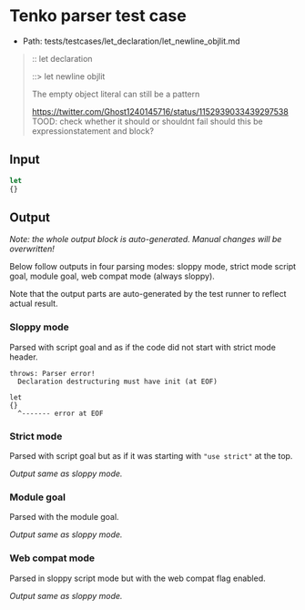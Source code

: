 # Tenko parser test case

- Path: tests/testcases/let_declaration/let_newline_objlit.md

> :: let declaration
>
> ::> let newline objlit
>
> The empty object literal can still be a pattern
>
> https://twitter.com/Ghost1240145716/status/1152939033439297538
> TOOD: check whether it should or shouldnt fail
> should this be expressionstatement and block?

## Input

`````js
let
{}
`````

## Output

_Note: the whole output block is auto-generated. Manual changes will be overwritten!_

Below follow outputs in four parsing modes: sloppy mode, strict mode script goal, module goal, web compat mode (always sloppy).

Note that the output parts are auto-generated by the test runner to reflect actual result.

### Sloppy mode

Parsed with script goal and as if the code did not start with strict mode header.

`````
throws: Parser error!
  Declaration destructuring must have init (at EOF)

let
{}
  ^------- error at EOF
`````

### Strict mode

Parsed with script goal but as if it was starting with `"use strict"` at the top.

_Output same as sloppy mode._

### Module goal

Parsed with the module goal.

_Output same as sloppy mode._

### Web compat mode

Parsed in sloppy script mode but with the web compat flag enabled.

_Output same as sloppy mode._

